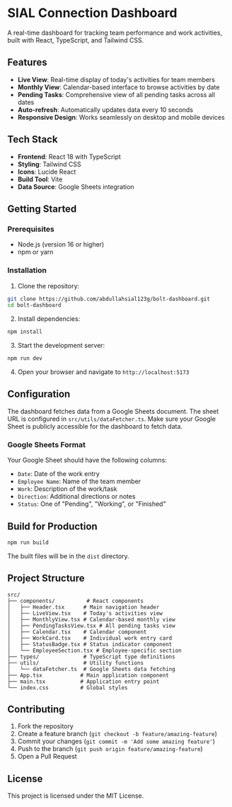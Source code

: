 # SIAL Connection Dashboard

A real-time dashboard for tracking team performance and work activities, built with React, TypeScript, and Tailwind CSS.

## Features

- **Live View**: Real-time display of today's activities for team members
- **Monthly View**: Calendar-based interface to browse activities by date
- **Pending Tasks**: Comprehensive view of all pending tasks across all dates
- **Auto-refresh**: Automatically updates data every 10 seconds
- **Responsive Design**: Works seamlessly on desktop and mobile devices

## Tech Stack

- **Frontend**: React 18 with TypeScript
- **Styling**: Tailwind CSS
- **Icons**: Lucide React
- **Build Tool**: Vite
- **Data Source**: Google Sheets integration

## Getting Started

### Prerequisites

- Node.js (version 16 or higher)
- npm or yarn

### Installation

1. Clone the repository:
```bash
git clone https://github.com/abdullahsial123g/bolt-dashboard.git
cd bolt-dashboard
```

2. Install dependencies:
```bash
npm install
```

3. Start the development server:
```bash
npm run dev
```

4. Open your browser and navigate to `http://localhost:5173`

## Configuration

The dashboard fetches data from a Google Sheets document. The sheet URL is configured in `src/utils/dataFetcher.ts`. Make sure your Google Sheet is publicly accessible for the dashboard to fetch data.

### Google Sheets Format

Your Google Sheet should have the following columns:
- `Date`: Date of the work entry
- `Employee Name`: Name of the team member
- `Work`: Description of the work/task
- `Direction`: Additional directions or notes
- `Status`: One of "Pending", "Working", or "Finished"

## Build for Production

```bash
npm run build
```

The built files will be in the `dist` directory.

## Project Structure

```
src/
├── components/          # React components
│   ├── Header.tsx      # Main navigation header
│   ├── LiveView.tsx    # Today's activities view
│   ├── MonthlyView.tsx # Calendar-based monthly view
│   ├── PendingTasksView.tsx # All pending tasks view
│   ├── Calendar.tsx    # Calendar component
│   ├── WorkCard.tsx    # Individual work entry card
│   ├── StatusBadge.tsx # Status indicator component
│   └── EmployeeSection.tsx # Employee-specific section
├── types/              # TypeScript type definitions
├── utils/              # Utility functions
│   └── dataFetcher.ts  # Google Sheets data fetching
├── App.tsx            # Main application component
├── main.tsx           # Application entry point
└── index.css          # Global styles
```

## Contributing

1. Fork the repository
2. Create a feature branch (`git checkout -b feature/amazing-feature`)
3. Commit your changes (`git commit -m 'Add some amazing feature'`)
4. Push to the branch (`git push origin feature/amazing-feature`)
5. Open a Pull Request

## License

This project is licensed under the MIT License.

